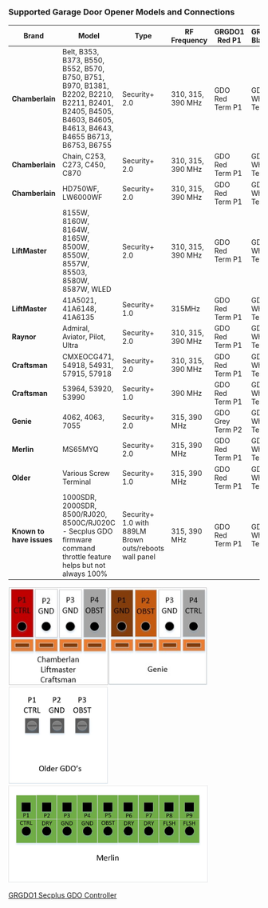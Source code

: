 ### Supported Garage Door Opener Models and Connections

| Brand       | Model                 | Type            | RF Frequency         | GRGDO1 Red P1 | GRGDO1 Black P2 | GRGDO1 Grey P4 |
|-------------|-----------------------|-----------------|----------------------|---------------|---------------|---------------|
| **Chamberlain** | Belt, B353, B373, B550, B552, B570, B750, B751, B970, B1381, B2202, B2210, B2211, B2401, B2405, B4505, B4603, B4605, B4613, B4643, B4655 B6713, B6753, B6755| Security+ 2.0   | 310, 315, 390 MHz    | GDO Red Term P1 | GDO White Term P2 | GDO Grey Term P4 |
| **Chamberlain** |Chain, C253, C273, C450, C870 | Security+ 2.0   | 310, 315, 390 MHz    | GDO Red Term P1 | GDO White Term P2 | GDO Grey Term P4 |
| **Chamberlain** | HD750WF, LW6000WF | Security+ 2.0   | 310, 315, 390 MHz    | GDO Red Term P1 | GDO White Term P2 | GDO Grey Term P4 |
| **LiftMaster**  | 8155W, 8160W, 8164W, 8165W, 8500W, 8550W, 8557W, 85503, 8580W, 8587W, WLED | Security+ 2.0   | 310, 315, 390 MHz    | GDO Red Term P1 | GDO White Term P2 | GDO Grey Term P4 |
| **LiftMaster**  | 41A5021, 41A6148, 41A6135 | Security+ 1.0   | 315MHz    | GDO Red Term P1 | GDO White Term P2 | GDO Grey Term P3 |
| **Raynor**      | Admiral, Aviator, Pilot, Ultra | Security+ 2.0   | 310, 315, 390 MHz    | GDO Red Term P1 | GDO White Term P2 | GDO Grey Term P4 |
| **Craftsman**   | CMXEOCG471, 54918, 54931, 57915, 57918 | Security+ 2.0   | 310, 315, 390 MHz    | GDO Red Term P1 | GDO White Term P2 | GDO Grey Term P4 |
| **Craftsman**   | 53964, 53920, 53990         | Security+ 1.0   | 390 MHz              | GDO Red Term P1 | GDO White Term P2 | GDO Grey Term P3 |
| **Genie**       | 4062, 4063, 7055 | Security+ 2.0   | 315, 390 MHz         | GDO Grey Term P2 | GDO White Term P3 | GDO Red Term P4 |
| **Merlin**      | MS65MYQ | Security+ 2.0   | 315, 390 MHz         | GDO Red Term P1 | GDO White Term P4 | GDO Grey Term P5 |
| **Older**       | Various Screw Terminal  | Security+ 1.0   | 315, 390 MHz         | GDO Red Term P1 | GDO White Term P2 | GDO Grey Term P3 |
| **Known to have issues**       | 1000SDR, 2000SDR, 8500/RJ020, 8500C/RJ020C - Secplus GDO firmware command throttle feature helps but not always 100% | Security+ 1.0 with 889LM Brown outs/reboots wall panel | 315, 390 MHz         | GDO Red Term P1 | GDO White Term P2 | GDO Grey Term P3 |


<img src="/images/gdo/qc.connector.chamberlan.jpg" alt="Chamberlan" style="width: 200px;"/><img src="/images/gdo/qc.connector.genie.jpg" alt="Genie" style="width: 200px;"/><img src="/images/gdo/screw.connector.jpg" alt="Older" style="width: 200px;"/>
<img src="/images/gdo/qc.merlin.connections.jpg" alt="Merlin" style="width: 400px;"/>

[GRGDO1 Secplus GDO Controller](https://www.gelidus.ca/product/gelidus-research-ac-powered-ratgdo-compatible-board/)